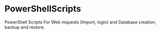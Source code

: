 # PowerShellScripts
PowerShell Scripts For Web requests (Import, login) and Database creation, backup and restore.
